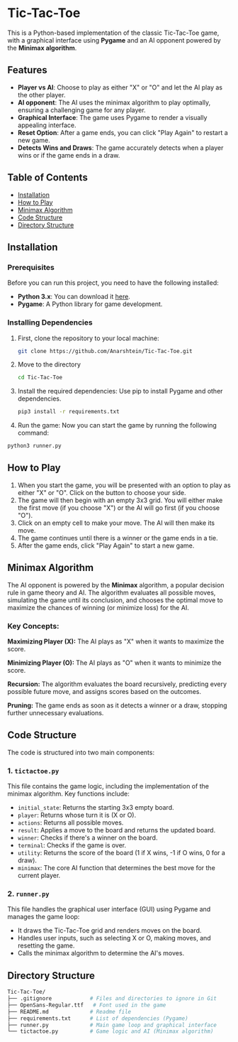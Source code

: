 # Tic-Tac-Toe

This is a Python-based implementation of the classic Tic-Tac-Toe game, with a graphical interface using **Pygame** and an AI opponent powered by the **Minimax algorithm**. 

## Features

- **Player vs AI**: Choose to play as either "X" or "O" and let the AI play as the other player.
- **AI opponent**: The AI uses the minimax algorithm to play optimally, ensuring a challenging game for any player.
- **Graphical Interface**: The game uses Pygame to render a visually appealing interface.
- **Reset Option**: After a game ends, you can click "Play Again" to restart a new game.
- **Detects Wins and Draws**: The game accurately detects when a player wins or if the game ends in a draw.

## Table of Contents

- [Installation](#installation)
- [How to Play](#how-to-play)
- [Minimax Algorithm](#minimax-algorithm)
- [Code Structure](#code-structure)
- [Directory Structure](#directory-structure)

## Installation

### Prerequisites
Before you can run this project, you need to have the following installed:
- **Python 3.x**: You can download it [here](https://www.python.org/downloads/).
- **Pygame**: A Python library for game development.

### Installing Dependencies
1. First, clone the repository to your local machine:
   
   ```bash
   git clone https://github.com/Anarshtein/Tic-Tac-Toe.git

2. Move to the directory
   
   ```bash
   cd Tic-Tac-Toe

3. Install the required dependencies: Use pip to install Pygame and other dependencies.
   
   ```bash
   pip3 install -r requirements.txt
   
4. Run the game: Now you can start the game by running the following command:
 
  ```bash
  python3 runner.py
```


## How to Play

1. When you start the game, you will be presented with an option to play as either "X" or "O". Click on the button to choose your side.
2. The game will then begin with an empty 3x3 grid. You will either make the first move (if you choose "X") or the AI will go first (if you choose "O").
3. Click on an empty cell to make your move. The AI will then make its move.
4. The game continues until there is a winner or the game ends in a tie.
5. After the game ends, click "Play Again" to start a new game.


## Minimax Algorithm

The AI opponent is powered by the **Minimax** algorithm, a popular decision rule in game theory and AI. The algorithm evaluates all possible moves, simulating the game until its conclusion, and chooses the optimal move to maximize the chances of winning (or minimize loss) for the AI.

### Key Concepts:

**Maximizing Player (X):** The AI plays as "X" when it wants to maximize the score.

**Minimizing Player (O):** The AI plays as "O" when it wants to minimize the score.

**Recursion:** The algorithm evaluates the board recursively, predicting every possible future move, and assigns scores based on the outcomes.

**Pruning:** The game ends as soon as it detects a winner or a draw, stopping further unnecessary evaluations.


## Code Structure

The code is structured into two main components:

### 1. `tictactoe.py`

This file contains the game logic, including the implementation of the minimax algorithm. Key functions include:

* `initial_state`: Returns the starting 3x3 empty board.
* `player`: Returns whose turn it is (X or O).
* `actions`: Returns all possible moves.
* `result`: Applies a move to the board and returns the updated board.
* `winner`: Checks if there's a winner on the board.
* `terminal`: Checks if the game is over.
* `utility`: Returns the score of the board (1 if X wins, -1 if O wins, 0 for a draw).
* `minimax`: The core AI function that determines the best move for the current player.


### 2. `runner.py`

This file handles the graphical user interface (GUI) using Pygame and manages the game loop:

* It draws the Tic-Tac-Toe grid and renders moves on the board.
* Handles user inputs, such as selecting X or O, making moves, and resetting the game.
* Calls the minimax algorithm to determine the AI's moves.


## Directory Structure
```bash
Tic-Tac-Toe/
├── .gitignore            # Files and directories to ignore in Git
├── OpenSans-Regular.ttf   # Font used in the game
├── README.md             # Readme file
├── requirements.txt      # List of dependencies (Pygame)
├── runner.py             # Main game loop and graphical interface
└── tictactoe.py          # Game logic and AI (Minimax algorithm)

